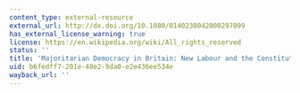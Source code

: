 ```yaml
---
content_type: external-resource
external_url: http://dx.doi.org/10.1080/0140238042000297099
has_external_license_warning: true
license: https://en.wikipedia.org/wiki/All_rights_reserved
status: ''
title: 'Majoritarian Democracy in Britain: New Labour and the Constitution'
uid: b6fedff7-201e-48e2-9da0-e2e436ee534e
wayback_url: ''
---
```

